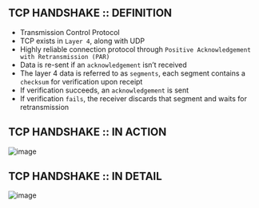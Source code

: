 ## TCP HANDSHAKE :: DEFINITION
- Transmission Control Protocol
- TCP exists in `Layer 4`, along with UDP
- Highly reliable connection protocol through `Positive Acknowledgement with Retransmission (PAR)`
- Data is re-sent if an `acknowledgement` isn’t received
- The layer 4 data is referred to as `segments`, each segment contains a `checksum` for verification upon receipt
- If verification succeeds, an `acknowledgement` is sent
- If verification `fails`, the receiver discards that segment and waits for retransmission

## TCP HANDSHAKE :: IN ACTION
![image](https://github.com/h0x3ein/network-by-doing/assets/75008854/5680e9e0-dbe1-4b52-a8dd-20662c94789a)


## TCP HANDSHAKE :: IN DETAIL
![image](https://github.com/h0x3ein/network-by-doing/assets/75008854/3e2607a0-346c-4282-b503-784ce26deab0)


